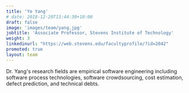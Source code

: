 ```yaml
---
title: 'Ye Yang'
# date: 2018-12-20T13:44:30+10:00
draft: false
image: 'images/team/yang.jpg'
jobtitle: 'Associate Professor, Stevens Institute of Technology'
weight: 3
linkedinurl: "https://web.stevens.edu/facultyprofile/?id=2042"
promoted: true
layout: team
---
```

Dr. Yang's research fields are empirical software engineering including software process technologies, software crowdsourcing, cost estimation, defect prediction, and technical debts.

